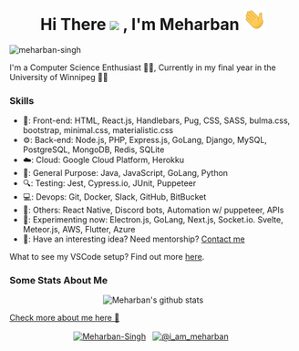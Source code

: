 <h1 align="Center">  Hi There <img src="https://media.giphy.com/media/WUlplcMpOCEmTGBtBW/giphy.gif" width="40px"> , I'm Meharban <img src="https://raw.githubusercontent.com/ABSphreak/ABSphreak/master/gifs/Hi.gif" width="40px" /> </h1>
<p align="left"> <img src="https://komarev.com/ghpvc/?username=raghav-byte" alt="meharban-singh" /> </p>

I'm a Computer Science Enthusiast  👨‍💻, Currently in my final year in the University of Winnipeg 👨‍🎓

### Skills
- 📰: Front-end: HTML, React.js, Handlebars, Pug, CSS, SASS, bulma.css, bootstrap, minimal.css, materialistic.css
- ⚙️: Back-end: Node.js, PHP, Express.js, GoLang, Django, MySQL, PostgreSQL, MongoDB, Redis, SQLite
- ☁️: Cloud: Google Cloud Platform, Herokku
- 🔖: General Purpose: Java, JavaScript, GoLang, Python
- 🔍: Testing: Jest, Cypress.io, JUnit, Puppeteer
- 💻: Devops: Git, Docker, Slack, GitHub, BitBucket
- 🤔: Others: React Native, Discord bots, Automation w/ puppeteer, APIs
- 🔧: Experimenting now: Electron.js, GoLang, Next.js, Socket.io. Svelte, Meteor.js, AWS, Flutter, Azure
- 👐: Have an interesting idea? Need mentorship? [Contact me](#contact-me)

What to see my VSCode setup? Find out more [here](https://gist.github.com/Meharban-Singh/8a9bad782010f87c19ef2cf88e5ade13).

### Some Stats About Me
<p align="center" >
<img alt="Meharban's github stats" src="https://github-readme-stats.vercel.app/api?username=Meharban-Singh&show_icons=true&theme=merko"  > </p>

<a href="http://www.meharbansingh.me">Check more about me here 🌟 </a>

<p id="contact-me" align="center">
<a href="https://www.linkedin.com/in/meharban-singh/" target="_blank"><img align="center" src="https://cdn.jsdelivr.net/npm/simple-icons@3.1.0/icons/linkedin.svg" alt="Meharban-Singh" height="25" width="25" /></a>&nbsp;&nbsp;
<a href="https://twitter.com/i_am_meharban" target="_blank"><img align="center" src="https://cdn.jsdelivr.net/npm/simple-icons@3.0.1/icons/twitter.svg" alt="@i_am_meharban" height="25" width="25" /></a>&nbsp;&nbsp;
</p>
